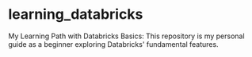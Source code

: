 # learning_databricks
My Learning Path with Databricks Basics: This repository is my personal guide as a beginner exploring Databricks' fundamental features.
